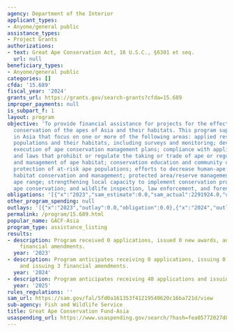 ```yaml
---
agency: Department of the Interior
applicant_types:
- Anyone/general public
assistance_types:
- Project Grants
authorizations:
- text: Great Ape Conservation Act, 16 U.S.C., §6301 et seq.
  url: null
beneficiary_types:
- Anyone/general public
categories: []
cfda: '15.689'
fiscal_year: '2024'
grants_url: https://grants.gov/search-grants?cfda=15.689
improper_payments: null
is_subpart_f: 1
layout: program
objective: 'To provide financial assistance for projects for the effective long-term
  conservation of the apes of Asia and their habitats. This program supports projects
  in Asia that focus on one or more of the following areas: applied research on ape
  populations and their habitats, including surveys and monitoring; development and
  execution of ape conservation management plans; compliance with applicable treaties
  and laws that prohibit or regulate the taking or trade of ape or regulate the use
  and management of ape habitat; conservation education and community outreach; enhanced
  protection of at-risk ape populations; efforts to decrease human-ape conflicts;
  habitat conservation and management; protected area/reserve management in important
  ape range; strengthening local capacity to implement conservation programs; transfrontier
  ape conservation; and wildlife inspection, law enforcement, and forensics skills.'
obligations: '[{"x":"2023","sam_estimate":0.0,"sam_actual":2291924.0,"usa_spending_actual":0.0},{"x":"2024","sam_estimate":0.0,"sam_actual":589618.0,"usa_spending_actual":0.0},{"x":"2025","sam_estimate":0.0,"sam_actual":4809998.0,"usa_spending_actual":0.0}]'
other_program_spending: null
outlays: '[{"x":"2023","outlay":0.0,"obligation":0.0},{"x":"2024","outlay":0.0,"obligation":0.0},{"x":"2025","outlay":0.0,"obligation":0.0}]'
permalink: /program/15.689.html
popular_name: GACF-Asia
program_type: assistance_listing
results:
- description: Program received 0 applications, issued 0 new awards, and issued 12
    financial amendments.
  year: '2023'
- description: Program anticipates receiving 0 applications, issuing 0 new awards,
    and issuing 3 financial amendments.
  year: '2024'
- description: Program anticipates receiving 40 applications and issuing 20 awards.
  year: '2025'
rules_regulations: ''
sam_url: https://sam.gov/fal/5fd0a161353f41219540620c16ba721d/view
sub-agency: Fish and Wildlife Service
title: Great Ape Conservation Fund-Asia
usaspending_url: https://www.usaspending.gov/search/?hash=fea05772027d86071fbc8e6f675e539e
---
```

